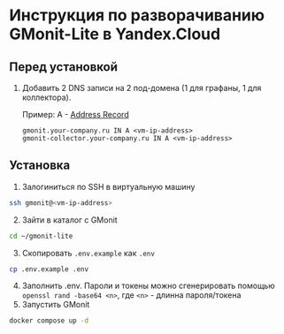 # Инструкция по разворачиванию GMonit-Lite в Yandex.Cloud
## Перед установкой
1. Добавить 2 DNS записи на 2 под-домена (1 для графаны, 1 для
   коллектора).

   Пример:
   A - [Address Record](https://en.wikipedia.org/wiki/List_of_DNS_record_types)
   ```
   gmonit.your-company.ru IN A <vm-ip-address>
   gmonit-collector.your-company.ru IN А <vm-ip-address>
   ```

## Установка
1. Залогиниться по SSH в виртуальную машину
```sh
ssh gmonit@<vm-ip-address>
```
2. Зайти в каталог с GMonit
```sh
cd ~/gmonit-lite
```
3. Скопировать `.env.example` как `.env`
```sh
cp .env.example .env
```
4. Заполнить .env. Пароли и токены можно сгенерировать помощью `openssl
   rand -base64 <n>`, где `<n>` - длинна пароля/токена
5. Запустить GMonit
```sh
docker compose up -d
```
